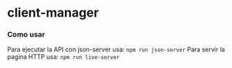 # client-manager

### Como usar
Para ejecutar la API con json-server usa:
`npm run json-server`
Para servir la pagina HTTP usa:
`npm run live-server`

